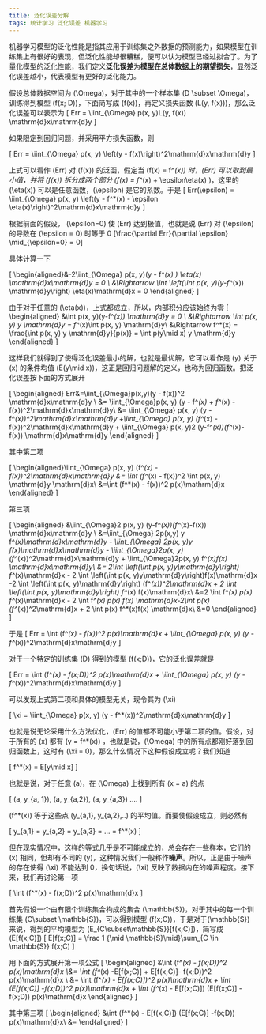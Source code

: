 ```yaml
---
title: 泛化误差分解
tags: 统计学习 泛化误差 机器学习
---
```


机器学习模型的泛化性能是指其应用于训练集之外数据的预测能力，如果模型在训练集上有很好的表现，但泛化性能却很糟糕，便可以认为模型已经过拟合了。为了量化模型的泛化性能，我们定义**泛化误差**为**模型在总体数据上的期望损失**，显然泛化误差越小，代表模型有更好的泛化能力。

假设总体数据空间为 \(\Omega\)，对于其中的一个样本集 \(D \subset \Omega\)，训练得到模型 \(f(x; D)\)，下面简写成 \(f(x)\)，再定义损失函数 \(L(y, f(x))\)，那么泛化误差可以表示为 
\[
  Err = \iint_{\Omega} p(x, y)L(y, f(x)) \mathrm{d}x\mathrm{d}y
  \]

如果限定到回归问题，并采用平方损失函数，则

\[
  Err = \iint_{\Omega} p(x, y) \left(y - f(x)\right)^2\mathrm{d}x\mathrm{d}y
  \]

上式可以看作 \(Err\) 对 \(f(x)\) 的泛函，假定当 \(f(x) = f^*(x)\) 时，\(Err\) 可以取到最小值，并将 \(f(x)\) 拆分成两个部分 \(f(x) = f^*(x) + \epsilon\eta(x) \)，这里的 \(\eta(x)\) 可以是任意函数，\(\epsilon\) 是它的系数。于是
\[
    Err(\epsilon) = \iint_{\Omega} p(x, y) \left(y - f^*(x) - \epsilon \eta(x)\right)^2\mathrm{d}x\mathrm{d}y
  \]

根据前面的假设， \(\epsilon=0\) 使 \(Err\) 达到极值，也就是说 \(Err\) 对 \(\epsilon\) 的导数在 \(\epsilon = 0\) 时等于 0
\[\frac{\partial Err}{\partial \epsilon} \mid_{\epsilon=0} = 0\]

具体计算一下

\[
  \begin{aligned}&-2\iint_{\Omega} p(x, y)(y - f^*(x) ) \eta(x) \mathrm{d}x\mathrm{d}y = 0 \\
  &\Rightarrow \int \left(\int p(x, y)(y-f^*(x)) \mathrm{d}y\right) \eta(x)\mathrm{d}x = 0
  \end{aligned}
  \]

由于对于任意的 \(\eta(x)\)，上式都成立，所以，内部积分应该始终为零
\[
  \begin{aligned}
  &\int p(x, y)(y-f^*(x)) \mathrm{d}y = 0 \\
  &\Rightarrow \int p(x, y) y \mathrm{d}y = f^*(x)\int p(x, y) \mathrm{d}y\\
  &\Rightarrow f^*(x) = \frac{\int p(x, y) y \mathrm{d}y}{p(x)} = \int p(y\mid x) y \mathrm{d}y
  \end{aligned}
  \]

这样我们就得到了使得泛化误差最小的解，也就是最优解，它可以看作是 \(y\) 关于 \(x\) 的条件均值 \(E(y\mid x)\)，这正是回归问题解的定义，也称为回归函数。把泛化误差按下面的方式展开

\[
  \begin{aligned}
  Err&=\iint_{\Omega}p(x,y)(y - f(x))^2  \mathrm{d}x\mathrm{d}y \\
  &= \iint_{\Omega}p(x, y) (y - f^*(x) + f^*(x) - f(x))^2\mathrm{d}x\mathrm{d}y\\
  &= \iint_{\Omega} p(x, y) (y - f^*(x))^2\mathrm{d}x\mathrm{d}y 
  +\iint_{\Omega} p(x, y) (f^*(x) - f(x))^2\mathrm{d}x\mathrm{d}y + \iint_{\Omega} p(x, y)2 (y-f^*(x))(f^*(x)-f(x)) \mathrm{d}x\mathrm{d}y
  \end{aligned}
  \]

其中第二项

\[
  \begin{aligned}\iint_{\Omega} p(x, y) (f^*(x) - f(x))^2\mathrm{d}x\mathrm{d}y &= \int (f^*(x) - f(x))^2 \int p(x, y) \mathrm{d}y \mathrm{d}x\\
  &=\int (f^*(x) - f(x))^2 p(x)\mathrm{d}x 
  \end{aligned}
  \]

第三项

\[
  \begin{aligned}
  &\iint_{\Omega}2 p(x, y) (y-f^*(x))(f^*(x)-f(x)) \mathrm{d}x\mathrm{d}y \\
  &=\iint_{\Omega} 2p(x,y) y f^*(x)\mathrm{d}x\mathrm{d}y -
   \iint_{\Omega} 2p(x, y)y f(x)\mathrm{d}x\mathrm{d}y -
   \iint_{\Omega}2p(x, y) (f^*(x))^2\mathrm{d}x\mathrm{d}y + 
   \iint_{\Omega}2p(x, y) f^*(x)f(x) \mathrm{d}x\mathrm{d}y\\
   &= 2\int \left(\int p(x, y)y\mathrm{d}y\right) f^*(x)\mathrm{d}x - 2 \int \left(\int p(x, y)y\mathrm{d}y\right)f(x)\mathrm{d}x -2 \int \left(\int p(x, y)\mathrm{d}y\right) (f^*(x))^2\mathrm{d}x + 2 \int \left(\int p(x, y)\mathrm{d}y\right) f^*(x) f(x)\mathrm{d}x\\
   &=2 \int f^*(x) p(x) f^*(x)\mathrm{d}x - 2 \int f^*(x) p(x) f(x)  \mathrm{d}x-2\int p(x)(f^*(x))^2\mathrm{d}x + 2 \int p(x) f^*(x)f(x)
  \mathrm{d}x\\
  &=0
  \end{aligned}
  \]

于是 
\[
  Err = \int (f^*(x) - f(x))^2 p(x)\mathrm{d}x + \iint_{\Omega} p(x, y) (y - f^*(x))^2\mathrm{d}x\mathrm{d}y 
  \]

对于一个特定的训练集 \(D\) 得到的模型 \(f(x;D)\)，它的泛化误差就是

\[
  Err = \int (f^*(x) - f(x;D))^2 p(x)\mathrm{d}x + \iint_{\Omega} p(x, y) (y - f^*(x))^2\mathrm{d}x\mathrm{d}y 
  \]

可以发现上式第二项和具体的模型无关，现令其为 \(\xi\)

\[
  \xi = \iint_{\Omega} p(x, y) (y - f^*(x))^2\mathrm{d}x\mathrm{d}y 
  \]

也就是说无论采用什么方法优化，\(Err\) 的值都不可能小于第二项的值。假设，对于所有的 \(x\) 都有 \(y = f^*(x)\) ，也就是说，\(\Omega\) 中的所有点都刚好落到回归函数上，这时有 \(\xi = 0\)，那么什么情况下这种假设成立呢？我们知道 

\[
  f^*(x) = E[y\mid x]
  \]

也就是说，对于任意 \(a\)，在 \(\Omega\) 上找到所有 \(x = a\) 的点 

\[
  (a, y_{a, 1}), (a, y_{a,2}), (a, y_{a,3}) ....
  \]

\(f^*(x)\) 等于这些点 \(y_{a,1}, y_{a,2},..\) 的平均值。而要使假设成立，则必然有 

\[
  y_{a,1} = y_{a,2} = y_{a,3} = ... = f^*(x)
  \]

但在现实情况中，这样的等式几乎是不可能成立的，总会存在一些样本，它们的 \(x\) 相同，但却有不同的 \(y\)，这种情况我们一般称作**噪声**。所以，正是由于噪声的存在使得 \(\xi\) 不能达到 0，换句话说，\(\xi\) 反映了数据内在的噪声程度。接下来，我们再讨论第一项

\[
   \int (f^*(x) - f(x;D))^2 p(x)\mathrm{d}x
  \]

首先假设一个由有限个训练集合构成的集合 \(\mathbb{S}\)，对于其中的每一个训练集 \(C\subset \mathbb{S}\)，可以得到模型 \(f(x;C)\)，于是对于\(\mathbb{S}\) 来说，得到的平均模型为 \(E_{C\subset\mathbb{S}}[f(x;C)]\)，简写成 \(E[f(x;C)]\)
\[
  E[f(x;C)] = \frac 1 {\mid \mathbb{S}\mid}\sum_{C \in \mathbb{S}} f(x;C)
  \]

用下面的方式展开第一项公式 
\[
  \begin{aligned}
  &\int (f^*(x) - f(x;D))^2 p(x)\mathrm{d}x \\&= \int (f^*(x) -E[f(x;C)] + E[f(x;C)]- f(x;D))^2 p(x)\mathrm{d}x \\
  &= \int (f^*(x) - E[f(x;C)])^2  p(x)\mathrm{d}x + \int (E[f(x;C)] -f(x;D))^2  p(x)\mathrm{d}x + \int (f^*(x) - E[f(x;C)]) (E[f(x;C)] -f(x;D)) p(x)\mathrm{d}x
  \end{aligned}
  \]

其中第三项
\[
   \begin{aligned}
  &\int (f^*(x) - E[f(x;C)]) (E[f(x;C)] -f(x;D)) p(x)\mathrm{d}x\\
  &=
  \end{aligned}
  \]
